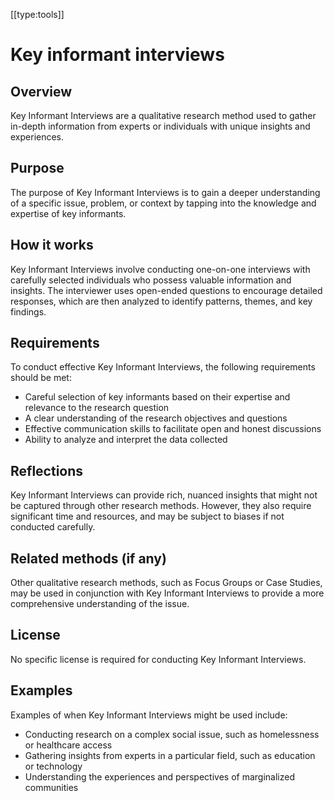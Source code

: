 [[type:tools]]

# Key informant interviews

## Overview
Key Informant Interviews are a qualitative research method used to gather in-depth information from experts or individuals with unique insights and experiences.

## Purpose
The purpose of Key Informant Interviews is to gain a deeper understanding of a specific issue, problem, or context by tapping into the knowledge and expertise of key informants.

## How it works
Key Informant Interviews involve conducting one-on-one interviews with carefully selected individuals who possess valuable information and insights. The interviewer uses open-ended questions to encourage detailed responses, which are then analyzed to identify patterns, themes, and key findings.

## Requirements
To conduct effective Key Informant Interviews, the following requirements should be met:
* Careful selection of key informants based on their expertise and relevance to the research question
* A clear understanding of the research objectives and questions
* Effective communication skills to facilitate open and honest discussions
* Ability to analyze and interpret the data collected

## Reflections
Key Informant Interviews can provide rich, nuanced insights that might not be captured through other research methods. However, they also require significant time and resources, and may be subject to biases if not conducted carefully.

## Related methods (if any)
Other qualitative research methods, such as Focus Groups or Case Studies, may be used in conjunction with Key Informant Interviews to provide a more comprehensive understanding of the issue.

## License
No specific license is required for conducting Key Informant Interviews.

## Examples
Examples of when Key Informant Interviews might be used include:
* Conducting research on a complex social issue, such as homelessness or healthcare access
* Gathering insights from experts in a particular field, such as education or technology
* Understanding the experiences and perspectives of marginalized communities